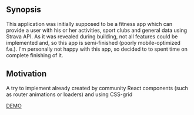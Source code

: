 ## Synopsis
This application was initially supposed to be a fitness app which can provide a user with his or her activities, sport clubs and general data using Strava API. As it was revealed during building, not all features could be implemented and, so this app is semi-finished (poorly mobile-optimized f.e.). I'm personally not happy with this app, so decided to to spent time on complete finishing of it.

## Motivation
A try to implement already created by community React components (such as router animations or loaders) and using CSS-grid


[DEMO]()
